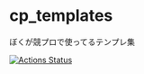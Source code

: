 # cp_templates

ぼくが競プロで使ってるテンプレ集

[![Actions Status](https://github.com/Memories-of-Sun-and-Moon/cp_templates/workflows/verify/badge.svg)](https://github.com/Memories-of-Sun-and-Moon/cp_templates/actions)

